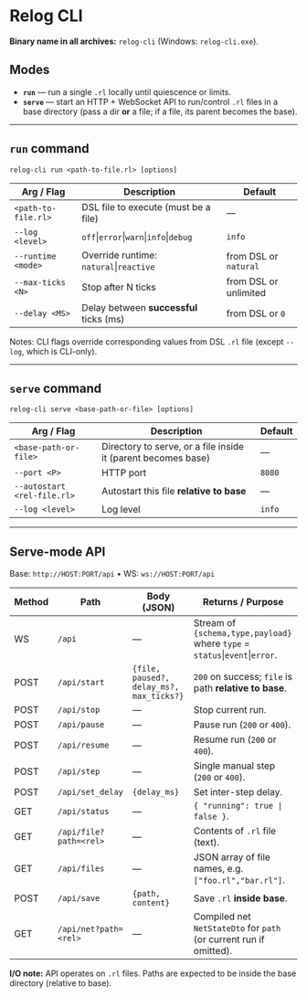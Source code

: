 # Relog CLI

**Binary name in all archives:** `relog-cli` (Windows: `relog-cli.exe`).

## Modes

* **`run`** — run a single `.rl` locally until quiescence or limits.
* **`serve`** — start an HTTP + WebSocket API to run/control `.rl` files in a base directory (pass a dir **or** a file; if a file, its parent becomes the base).

---

## `run` command

`relog-cli run <path-to-file.rl> [options]`

| Arg / Flag          | Description                             | Default               |
| ------------------- | --------------------------------------- | --------------------- |
| `<path-to-file.rl>` | DSL file to execute (must be a file)    | —                     |
| `--log <level>`     | `off`\|`error`\|`warn`\|`info`\|`debug` | `info`                |
| `--runtime <mode>`  | Override runtime: `natural`\|`reactive` | from DSL or `natural` |
| `--max-ticks <N>`   | Stop after N ticks                      | from DSL or unlimited |
| `--delay <MS>`      | Delay between **successful** ticks (ms) | from DSL or `0`       |

Notes: CLI flags override corresponding values from DSL `.rl` file (except `--log`, which is CLI-only).

---

## `serve` command

`relog-cli serve <base-path-or-file> [options]`

| Arg / Flag                  | Description                                                   | Default |
| --------------------------- | ------------------------------------------------------------- | ------- |
| `<base-path-or-file>`       | Directory to serve, or a file inside it (parent becomes base) | —       |
| `--port <P>`                | HTTP port                                                     | `8080`  |
| `--autostart <rel-file.rl>` | Autostart this file **relative to base**                      | —       |
| `--log <level>`             | Log level                                                     | `info`  |

---

## Serve-mode API

Base: `http://HOST:PORT/api` • WS: `ws://HOST:PORT/api`

| Method | Path | Body (JSON) | Returns / Purpose |
| --- | --- | --- | --- |
| WS | `/api` | — | Stream of `{schema,type,payload}` where `type` = `status`\|`event`\|`error`. |
| POST | `/api/start` | `{file, paused?, delay_ms?, max_ticks?}` | `200` on success; `file` is path **relative to base**. |
| POST | `/api/stop` | — | Stop current run. |
| POST | `/api/pause` | — | Pause run (`200` or `400`). |
| POST | `/api/resume` | — | Resume run (`200` or `400`). |
| POST | `/api/step` | — | Single manual step (`200` or `400`). |
| POST | `/api/set_delay` | `{delay_ms}` | Set inter-step delay. |
| GET | `/api/status` | — | `{ "running": true \| false }`. |
| GET | `/api/file?path=<rel>` | — | Contents of `.rl` file (text). |
| GET | `/api/files` | — | JSON array of file names, e.g. `["foo.rl","bar.rl"]`. |
| POST | `/api/save` | `{path, content}` | Save `.rl` **inside base**. |
| GET | `/api/net?path=<rel>` | — | Compiled net `NetStateDto` for `path` (or current run if omitted). |

**I/O note:** API operates on `.rl` files. Paths are expected to be inside the base directory (relative to base).

